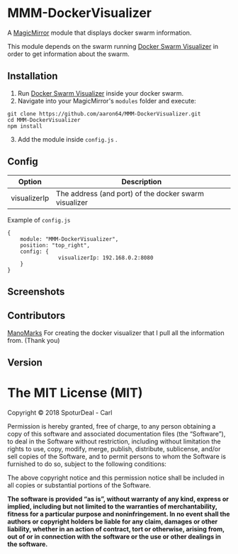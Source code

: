
# MMM-DockerVisualizer
A <a href="https://github.com/MichMich/MagicMirror">MagicMirror</a> module that displays docker swarm information.

This module depends on the swarm running <a href="https://github.com/ManoMarks/docker-swarm-visualizer">Docker Swarm Visualizer</a> in order to get information about the swarm.


## Installation
1. Run <a href="https://github.com/ManoMarks/docker-swarm-visualizer">Docker Swarm Visualizer</a> inside your docker swarm.
2. Navigate into your MagicMirror's `modules` folder and execute:
```
git clone https://github.com/aaron64/MMM-DockerVisualizer.git
cd MMM-DockerVisualizer
npm install
```
3. Add the module inside `config.js` .


## Config


|Option|Description|
|---|---|
|visualizerIp| The address (and port) of the docker swarm visualizer 

Example of `config.js`
```
{
	module: "MMM-DockerVisualizer",
	position: "top_right",
	config: {   
                visualizerIp: 192.168.0.2:8080
	}
}
```

## Screenshots



## Contributors

<a href="https://github.com/ManoMarks">ManoMarks</a> For creating the docker visualizer that I pull all the information from. (Thank you)

## Version




The MIT License (MIT)
=====================

Copyright © 2018 SpoturDeal - Carl 

Permission is hereby granted, free of charge, to any person
obtaining a copy of this software and associated documentation
files (the “Software”), to deal in the Software without
restriction, including without limitation the rights to use,
copy, modify, merge, publish, distribute, sublicense, and/or sell
copies of the Software, and to permit persons to whom the
Software is furnished to do so, subject to the following
conditions:

The above copyright notice and this permission notice shall be
included in all copies or substantial portions of the Software.

**The software is provided “as is”, without warranty of any kind, express or implied, including but not limited to the warranties of merchantability,
fitness for a particular purpose and noninfringement. In no event shall the authors or copyright holders be liable for any claim, damages or other liability,
whether in an action of contract, tort or otherwise, arising from, out of or in connection with the software or the use or other dealings in the software.**
